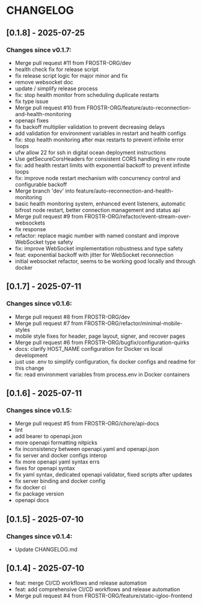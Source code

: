 # CHANGELOG

## [0.1.8] - 2025-07-25
### Changes since v0.1.7:
- Merge pull request #11 from FROSTR-ORG/dev
- health check fix for release script
- fix release script logic for major minor and fix
- remove websocket doc
- update / simplify release process
- fix: stop health monitor from scheduling duplicate restarts
- fix type issue
- Merge pull request #10 from FROSTR-ORG/feature/auto-reconnection-and-health-monitoring
- openapi fixes
- fix backoff multiplier validation to prevent decreasing delays
- add validation for environment variables in restart and health configs
- fix: stop health monitoring after max restarts to prevent infinite error loops
- ufw allow 22 for ssh in digital ocean deployment instructions
- Use getSecureCorsHeaders for consistent CORS handling in env route
- fix: add health restart limits with exponential backoff to prevent infinite loops
- fix: improve node restart mechanism with concurrency control and configurable backoff
- Merge branch 'dev' into feature/auto-reconnection-and-health-monitoring
- basic health monitoring system, enhanced event listeners, automatic bifrost node restart, better connection management and status api
- Merge pull request #9 from FROSTR-ORG/refactor/event-stream-over-websockets
- fix response
- refactor: replace magic number with named constant and improve WebSocket type safety
- fix: improve WebSocket implementation robustness and type safety
- feat: exponential backoff with jitter for WebSocket reconnection
- initial websocket refactor, seems to be working good locally and through docker

## [0.1.7] - 2025-07-11
### Changes since v0.1.6:
- Merge pull request #8 from FROSTR-ORG/dev
- Merge pull request #7 from FROSTR-ORG/refactor/minimal-mobile-styles
- mobile style fixes for header, page layout, signer, and recover pages
- Merge pull request #6 from FROSTR-ORG/bugfix/configuration-quirks
- docs: clarify HOST_NAME configuration for Docker vs local development
- just use .env to simplify configuration, fix docker configs and readme for this change
- fix: read environment variables from process.env in Docker containers

## [0.1.6] - 2025-07-11
### Changes since v0.1.5:
- Merge pull request #5 from FROSTR-ORG/chore/api-docs
- lint
- add bearer to openapi.json
- more openapi formatting nitpicks
- fix inconsistency between openapi.yaml and openapi.json
- fix server and docker configs interop
- fix more openapi yaml syntax errs
- fixes for openapi syntax
- fix yaml syntax, dedicated openapi validator, fixed scripts after updates
- fix server binding and docker config
- fix docker ci
- fix package version
- openapi docs

## [0.1.5] - 2025-07-10
### Changes since v0.1.4:
- Update CHANGELOG.md

## [0.1.4] - 2025-07-10
- feat: merge CI/CD workflows and release automation
- feat: add comprehensive CI/CD workflows and release automation
- Merge pull request #4 from FROSTR-ORG/feature/static-igloo-frontend